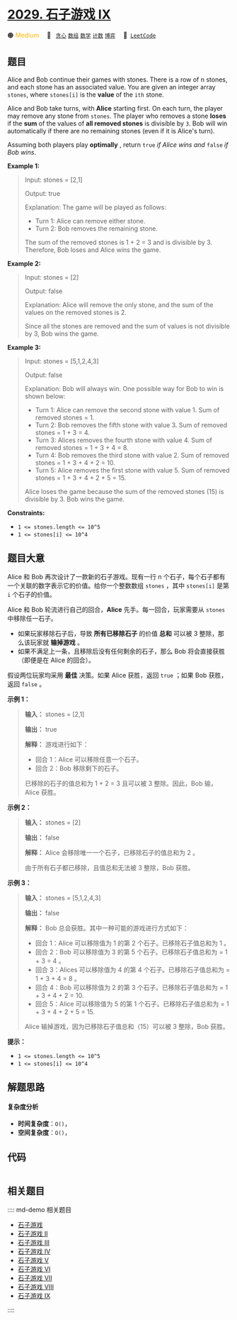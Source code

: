 # [2029. 石子游戏 IX](https://leetcode.com/problems/stone-game-ix)

🟠 <font color=#ffb800>Medium</font>&emsp; 🔖&ensp; [`贪心`](/leetcode/outline/tag/greedy.md) [`数组`](/leetcode/outline/tag/array.md) [`数学`](/leetcode/outline/tag/math.md) [`计数`](/leetcode/outline/tag/counting.md) [`博弈`](/leetcode/outline/tag/game-theory.md)&emsp; 🔗&ensp;[`LeetCode`](https://leetcode.com/problems/stone-game-ix)


## 题目

Alice and Bob continue their games with stones. There is a row of n stones,
and each stone has an associated value. You are given an integer array
`stones`, where `stones[i]` is the **value** of the `ith` stone.

Alice and Bob take turns, with **Alice** starting first. On each turn, the
player may remove any stone from `stones`. The player who removes a stone
**loses** if the **sum** of the values of **all removed stones** is divisible
by `3`. Bob will win automatically if there are no remaining stones (even if
it is Alice's turn).

Assuming both players play **optimally** , return `true` _if Alice wins and_
`false` _if Bob wins_.



**Example 1:**

> Input: stones = [2,1]
> 
> Output: true
> 
> Explanation:  The game will be played as follows:
> - Turn 1: Alice can remove either stone.
> - Turn 2: Bob removes the remaining stone. 
> 
> The sum of the removed stones is 1 + 2 = 3 and is divisible by 3. Therefore, Bob loses and Alice wins the game.

**Example 2:**

> Input: stones = [2]
> 
> Output: false
> 
> Explanation:  Alice will remove the only stone, and the sum of the values on the removed stones is 2. 
> 
> Since all the stones are removed and the sum of values is not divisible by 3, Bob wins the game.

**Example 3:**

> Input: stones = [5,1,2,4,3]
> 
> Output: false
> 
> Explanation: Bob will always win. One possible way for Bob to win is shown below:
> - Turn 1: Alice can remove the second stone with value 1. Sum of removed stones = 1.
> - Turn 2: Bob removes the fifth stone with value 3. Sum of removed stones = 1 + 3 = 4.
> - Turn 3: Alices removes the fourth stone with value 4. Sum of removed stones = 1 + 3 + 4 = 8.
> - Turn 4: Bob removes the third stone with value 2. Sum of removed stones = 1 + 3 + 4 + 2 = 10.
> - Turn 5: Alice removes the first stone with value 5. Sum of removed stones = 1 + 3 + 4 + 2 + 5 = 15.
> 
> Alice loses the game because the sum of the removed stones (15) is divisible by 3. Bob wins the game.

**Constraints:**

  * `1 <= stones.length <= 10^5`
  * `1 <= stones[i] <= 10^4`


## 题目大意

Alice 和 Bob 再次设计了一款新的石子游戏。现有一行 n 个石子，每个石子都有一个关联的数字表示它的价值。给你一个整数数组 `stones` ，其中
`stones[i]` 是第 `i` 个石子的价值。

Alice 和 Bob 轮流进行自己的回合，**Alice** 先手。每一回合，玩家需要从 `stones` 中移除任一石子。

  * 如果玩家移除石子后，导致 **所有已移除石子** 的价值 **总和** 可以被 3 整除，那么该玩家就 **输掉游戏** 。
  * 如果不满足上一条，且移除后没有任何剩余的石子，那么 Bob 将会直接获胜（即便是在 Alice 的回合）。

假设两位玩家均采用 **最佳** 决策。如果 Alice 获胜，返回 `true` ；如果 Bob 获胜，返回 `false` 。



**示例 1：**

> 
> 
> 
> 
> 
> **输入：** stones = [2,1]
> 
> **输出：** true
> 
> **解释：** 游戏进行如下：
> - 回合 1：Alice 可以移除任意一个石子。
> - 回合 2：Bob 移除剩下的石子。 
> 
> 已移除的石子的值总和为 1 + 2 = 3 且可以被 3 整除。因此，Bob 输，Alice 获胜。
> 
> 

**示例 2：**

> 
> 
> 
> 
> 
> **输入：** stones = [2]
> 
> **输出：** false
> 
> **解释：** Alice 会移除唯一一个石子，已移除石子的值总和为 2 。 
> 
> 由于所有石子都已移除，且值总和无法被 3 整除，Bob 获胜。
> 
> 

**示例 3：**

> 
> 
> 
> 
> 
> **输入：** stones = [5,1,2,4,3]
> 
> **输出：** false
> 
> **解释：** Bob 总会获胜。其中一种可能的游戏进行方式如下：
> - 回合 1：Alice 可以移除值为 1 的第 2 个石子。已移除石子值总和为 1 。
> - 回合 2：Bob 可以移除值为 3 的第 5 个石子。已移除石子值总和为 = 1 + 3 = 4 。
> - 回合 3：Alices 可以移除值为 4 的第 4 个石子。已移除石子值总和为 = 1 + 3 + 4 = 8 。
> - 回合 4：Bob 可以移除值为 2 的第 3 个石子。已移除石子值总和为 = 1 + 3 + 4 + 2 = 10.
> - 回合 5：Alice 可以移除值为 5 的第 1 个石子。已移除石子值总和为 = 1 + 3 + 4 + 2 + 5 = 15.
> 
> Alice 输掉游戏，因为已移除石子值总和（15）可以被 3 整除，Bob 获胜。
> 
> 



**提示：**

  * `1 <= stones.length <= 10^5`
  * `1 <= stones[i] <= 10^4`


## 解题思路

#### 复杂度分析

- **时间复杂度**：`O()`，
- **空间复杂度**：`O()`，

## 代码

```javascript

```

## 相关题目

:::: md-demo 相关题目
- [石子游戏](https://leetcode.com/problems/stone-game)
- [石子游戏 II](https://leetcode.com/problems/stone-game-ii)
- [石子游戏 III](https://leetcode.com/problems/stone-game-iii)
- [石子游戏 IV](https://leetcode.com/problems/stone-game-iv)
- [石子游戏 V](https://leetcode.com/problems/stone-game-v)
- [石子游戏 VI](https://leetcode.com/problems/stone-game-vi)
- [石子游戏 VII](https://leetcode.com/problems/stone-game-vii)
- [石子游戏 VIII](https://leetcode.com/problems/stone-game-viii)
- [石子游戏 IX](https://leetcode.com/problems/stone-game-ix)

::::

